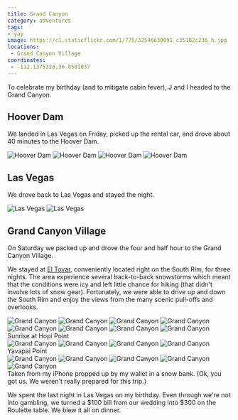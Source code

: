 ```yaml
---
title: Grand Canyon
category: adventures
tags:
- yay
image: https://c1.staticflickr.com/1/775/32546630091_c35182c236_h.jpg
locations:
 - Grand Canyon Village
coordinates:
 - -112.1375328,36.0581037
---
```


To celebrate my birthday (and to mitigate cabin fever), J and I headed to the Grand Canyon.

## Hoover Dam

We landed in Las Vegas on Friday, picked up the rental car, and drove about 40 minutes to the Hoover Dam.

<div class="photos">
<img src="https://c1.staticflickr.com/1/632/31856611553_6ce040097a_c.jpg" alt="Hoover Dam" class="img-half">
<img src="https://c1.staticflickr.com/1/257/32289801110_ff1e2ef564_c.jpg" alt="Hoover Dam" class="img-half">

<img src="https://c1.staticflickr.com/1/623/32289721740_c6f0fef565_h.jpg" alt="Hoover Dam">

<img src="https://c1.staticflickr.com/1/709/32289770840_966e4d2e8f_h.jpg" alt="Hoover Dam">
</div>


## Las Vegas

We drove back to Las Vegas and stayed the night.

<div class="photos">
<img src="https://c1.staticflickr.com/1/507/32668847565_ec4da9ddcc_h.jpg" alt="Las Vegas" class="img-half">
<img src="https://c1.staticflickr.com/1/303/31856630473_5754cc00b8_h.jpg" alt="Las Vegas" class="img-half">
</div>

## Grand Canyon Village

On Saturday we packed up and drove the four and half hour to the Grand Canyon Village.

We stayed at [El Tovar](http://www.grandcanyonlodges.com/lodging/el-tovar/), conveniently located right on the South Rim, for three nights. The area experience several back-to-back snowstorms which meant that the conditions were icy and left little chance for hiking (that didn't involve lots of snow gear). Fortunately, we were able to drive up and down the South Rim and enjoy the views from the many scenic pull-offs and overlooks.

<div class="photos">

<img src="https://c1.staticflickr.com/1/550/32546663601_8a91bf8059_h.jpg"  alt="Grand Canyon">

<img src="https://c1.staticflickr.com/1/775/32546630091_c35182c236_h.jpg" alt="Grand Canyon">

<img src="https://c1.staticflickr.com/1/738/32289803910_31e9b7cf2c_h.jpg" alt="Grand Canyon">

<img src="https://c1.staticflickr.com/1/282/32628273596_d2ecb121a8_h.jpg" alt="Grand Canyon">

<img src="https://c1.staticflickr.com/1/638/32515978182_be44fcf6c6_h.jpg"  alt="Grand Canyon">

<img src="https://c1.staticflickr.com/1/344/32668865805_9ac3b30001_h.jpg"  alt="Grand Canyon">

<img src="https://c1.staticflickr.com/1/489/32628261016_37dfabc5e4_h.jpg"  alt="Grand Canyon">

<img src="https://c1.staticflickr.com/1/553/32668828545_d595db8ba6_h.jpg"  alt="Grand Canyon">
<div class="caption">Sunrise at Hopi Point</div>

<img src="https://c1.staticflickr.com/1/742/32546728291_10250acb42_h.jpg"  alt="Grand Canyon">

<img src="https://c1.staticflickr.com/1/314/31826227134_63f0c32d66_h.jpg"  alt="Grand Canyon">

<img src="https://c1.staticflickr.com/1/425/32628288486_74db492076_h.jpg"  alt="Grand Canyon">

<img src="https://c1.staticflickr.com/1/709/32668762665_a86b67a358_h.jpg"  alt="Grand Canyon">
<div class="caption">Yavapai Point</div>

<img src="https://c1.staticflickr.com/1/483/32546653881_e3195221ac_h.jpg"  alt="Grand Canyon">

<img src="https://c1.staticflickr.com/1/420/32546679611_34b057d43c_h.jpg"  alt="Grand Canyon">

<img src="https://c1.staticflickr.com/1/638/31856618113_7ab82c38b8_h.jpg"  alt="Grand Canyon">

<img src="https://c1.staticflickr.com/1/597/32289731300_fbb5a3a8cc_h.jpg"  alt="Grand Canyon">

<img src="https://c1.staticflickr.com/1/646/32668858465_77469728b8_b.jpg"  alt="Grand Canyon">
<div class="caption">Taken from my iPhone propped up by my wallet in a snow bank. (Ok, you got us. We weren't really prepared for this trip.)</div>
</div>

We spent the last night in Las Vegas on my birthday. Even through we're not into gambling, we turned a $100 bill from our wedding into $300 on the Roulette table. We blew it all on dinner.

